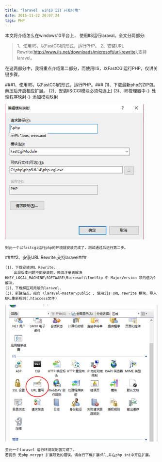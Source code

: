 ```yaml
---
title: "laravel  win10 iis 开发环境"
date: 2015-11-22 20:07:24
tags: PHP
---
```

本文将介绍怎么在windows10平台上， 使用IIS运行laraval。全文分两部分:
>1、使用IIS，以FastCGI的形式，运行PHP。
>2、安装URL Rewrite(http://www.iis.net/downloads/microsoft/url-rewrite),支持laravel。

在这两部分中，我将重点介绍第二部分，而使用IIS，以FastCGI运行PHP，仅讲关键步骤。 

###1、使用IIS，以FastCGI的形式，运行PHP。###
	(1)、下载最新php的ZIP包。解压后开启相应扩展。
	(2)、安装IIS(CGI模块必须勾选上)
	(3)、IIS管理器中-》处理程序映射-》添加模块映射

![](/images/laravel-win10-iis/fastcgi_module.png)

	到此一个以fastcgi运行php的环境就安装完成了，测试通过后进行第二步。

####2、安装URL Rewrite,支持laravel###

	(1)、下载安装URL Rewrite.
		出现版本问题不能安装的，修改注册表解决 HKEY_LOCAL_MACHINE\SOFTWARE\Microsoft\InetStp 中 MajorVersion 项的值为9解决， 
	(2)、下载解压可用版的laravel.
	(3)、新建站点，指向 \laravel-master\public , 使用iis URL rewrite 模块，导入URL重新规则(.htaccess文件)

![](/images/laravel-win10-iis/URLRewrite.png)

	至此一个laravel 运行环境就配置完成了。
	若提示 无php mcrypt 扩展导致的错误，请自行下载扩展dll,并在php.ini中开启扩展。